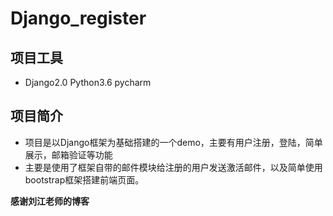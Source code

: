 # Django_register
## 项目工具
* Django2.0 Python3.6 pycharm

## 项目简介
* 项目是以Django框架为基础搭建的一个demo，主要有用户注册，登陆，简单展示，邮箱验证等功能
* 主要是使用了框架自带的邮件模块给注册的用户发送激活邮件，以及简单使用bootstrap框架搭建前端页面。

**感谢刘江老师的博客**
